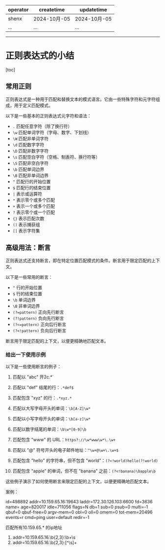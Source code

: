 | operator | createtime | updatetime |
| ---- | ---- | ---- |
| shenx | 2024-10月-05 | 2024-10月-05  |
| ... | ... | ... |
---
# 正则表达式的小结

[toc]

## 常用正则

正则表达式是一种用于匹配和替换文本的模式语言。它由一些特殊字符和元字符组成，用于定义匹配模式。

以下是一些基本的正则表达式元字符和语法：

* `.` 匹配任意字符（除了换行符）
* `\w` 匹配单词字符（字母、数字、下划线）
* `\W` 匹配非单词字符
* `\d` 匹配数字字符
* `\D` 匹配非数字字符
* `\s` 匹配空白字符（空格、制表符、换行符等）
* `\S` 匹配非空白字符
* `\b` 匹配单词边界
* `\B` 匹配非单词边界
* `^` 匹配行的开始位置
* `$` 匹配行的结束位置
* `|` 表示或运算符
* `*` 表示零个或多个匹配
* `+` 表示一个或多个匹配
* `?` 表示零个或一个匹配
* `{}` 表示匹配次数
* `()` 表示捕获组
* `[]` 表示字符集


## 高级用法：断言

正则表达式还支持断言，即在特定位置匹配模式的条件。断言用于限定匹配的上下文。

以下是一些常用的断言：

* `^` 行的开始位置
* `$` 行的结束位置
* `\b` 单词边界
* `\B` 非单词边界
* `(?=pattern)` 正向先行断言
* `(?!pattern)` 负向先行断言
* `(?<=pattern)` 正向后行断言
* `(?<!pattern)` 负向后行断言

断言用于限定匹配的上下文，以便更精确地匹配文本。


### 给出一下使用示例

以下是一些使用断言的例子：

1. 匹配以 "abc" 开2c.*`

2. 匹配以 "def" 结尾的行：`.*def$`

3. 匹配包含 "xyz" 的行：`.*xyz.*`

4. 匹配以大写字母开头的单词：`\b[A-Z]\w*`

5. 匹配以小写字母开头的单词：`\b[a-z]\w*`

6. 匹配以数字结尾的单词：`\b\w*[0-9]\b`

7. 匹配包含 "www" 的 URL：`https?://\w*www\w*\.\w+`

8. 匹配以 "@" 符号开头的电子邮件地址：`^\w+@\w+\.\w+$`

9. 匹配包含 "hello" 的字符串，但不包含 "world"：`(?<!world)hello(?!world)`

10. 匹配包含 "apple" 的单词，但不在 "banana" 之前：`(?<!banana)\bapple\b`

这些例子演示了如何使用断言来限定匹配的上下文，以便更精确地匹配文本。


案例：

id=498892 addr=10.159.65.16:19643 laddr=172.30.126.103:6600 fd=3636 name= age=820017 idle=711056 flags=N db=1 sub=0 psub=0 multi=-1 qbuf=0 qbuf-free=0 argv-mem=0 obl=0 oll=0 omem=0 tot-mem=20496 events=r cmd=ping user=default redir=-1

匹配所有10.159.65.* 的ip地址
1. addr=10\.159\.65\.16\.\b{2,3}:\b+\s
2. addr=10\.159\.65\.16\.\b{2,3}:[^\s]+
